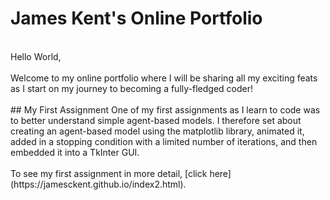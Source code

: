 # James Kent's Online Portfolio
<br>
Hello World,
<br>
<br>
Welcome to my online portfolio where I will be sharing all my exciting feats as I start on my journey to becoming a fully-fledged coder!
<br>
<br>
## My First Assignment
One of my first assignments as I learn to code was to better understand simple agent-based models. I therefore set about creating an agent-based model using the matplotlib library, animated it, added in a stopping condition with a limited number of iterations, and then embedded it into a TkInter GUI.
<br>
<br>
To see my first assignment in more detail, [click here](https://jamesckent.github.io/index2.html).
